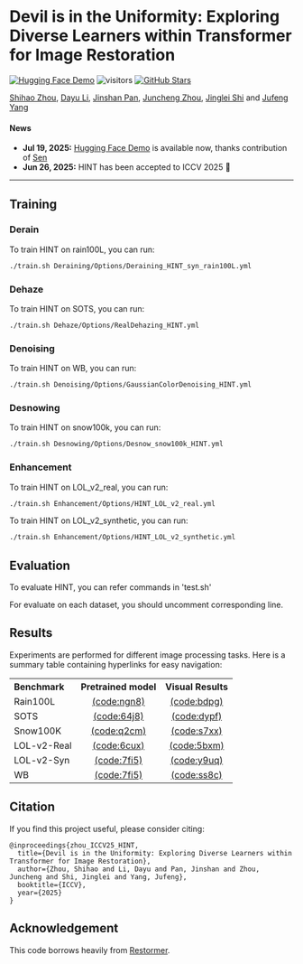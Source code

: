 # Devil is in the Uniformity: Exploring Diverse Learners within Transformer for Image Restoration

[![Hugging Face Demo](https://img.shields.io/badge/%F0%9F%A4%97%20Hugging%20Face-Demos-blue)](https://huggingface.co/spaces/yssszzzzzzzzy/HINT)
![visitors](https://visitor-badge.laobi.icu/badge?page_id=joshyZhou/HINT)
[![GitHub Stars](https://img.shields.io/github/stars/joshyZhou/HINT?style=social)](https://github.com/joshyZhou/HINT) <br>

[Shihao Zhou](https://joshyzhou.github.io/), [Dayu Li](https://github.com/nkldy22), [Jinshan Pan](https://jspan.github.io/), [Juncheng Zhou](https://github.com/ZhouJunCheng99), [Jinglei Shi](https://jingleishi.github.io/) and [Jufeng Yang](https://cv.nankai.edu.cn/)

#### News
- **Jul 19, 2025:** [Hugging Face Demo](https://huggingface.co/spaces/yssszzzzzzzzy/HINT) is available now, thanks contribution of [Sen](https://github.com/yss730)
- **Jun 26, 2025:** HINT has been accepted to ICCV 2025 :tada: 
<hr />

## Training
### Derain
To train HINT on rain100L, you can run:
```sh
./train.sh Deraining/Options/Deraining_HINT_syn_rain100L.yml
```
### Dehaze
To train HINT on SOTS, you can run:
```sh
./train.sh Dehaze/Options/RealDehazing_HINT.yml
```
### Denoising
To train HINT on WB, you can run:
```sh
./train.sh Denoising/Options/GaussianColorDenoising_HINT.yml
```
### Desnowing
To train HINT on snow100k, you can run:
```sh
./train.sh Desnowing/Options/Desnow_snow100k_HINT.yml
```
### Enhancement 
To train HINT on LOL_v2_real, you can run:
```sh
./train.sh Enhancement/Options/HINT_LOL_v2_real.yml
```

To train HINT on LOL_v2_synthetic, you can run:
```sh
./train.sh Enhancement/Options/HINT_LOL_v2_synthetic.yml
```

## Evaluation
To evaluate HINT, you can refer commands in 'test.sh'

For evaluate on each dataset, you should uncomment corresponding line.


## Results
Experiments are performed for different image processing tasks. 
Here is a summary table containing hyperlinks for easy navigation:
<table>
  <tr>
    <th align="left">Benchmark</th>
    <th align="center">Pretrained model</th>
    <th align="center">Visual Results</th>
  </tr>
  <tr>
    <td align="left">Rain100L</td>
    <td align="center"><a href="https://pan.baidu.com/s/1k93yGwD3m9MF5XwnKXQrOQ?pwd=ngn8">(code:ngn8)</a></td>
    <td align="center"><a href="https://pan.baidu.com/s/1sgoh9wB78-IL2pH9cUheBw?pwd=bdpg">(code:bdpg)</a></td>
  </tr>
  <tr>
    <td align="left">SOTS</td>
    <td align="center"><a href="https://pan.baidu.com/s/1krrsVUc5rGvQnw5mnsFZXw?pwd=64j8">(code:64j8)</a></td>
    <td align="center"><a href="https://pan.baidu.com/s/1pQsutMyHQG2rvNIEh1wMnA?pwd=dypf">(code:dypf)</a></td>
  </tr>
  <tr>
    <td align="left">Snow100K</td>
    <td align="center"><a href="https://pan.baidu.com/s/1CnGdJMOKX8Y9VOs7AEApyw?pwd=q2cm">(code:q2cm)</a></td>
    <td align="center"><a href="https://pan.baidu.com/s/1AyQDD-ST76RyXCqGB2PmJw?pwd=s7xx">(code:s7xx)</a></td>
  </tr>
    <tr>
    <td align="left">LOL-v2-Real</td>
    <td align="center"><a href="https://pan.baidu.com/s/1_f5J7__OW-irltYgRMukxg?pwd=6cux">(code:6cux)</a></td>
    <td align="center"><a href="https://pan.baidu.com/s/16QtYQu76YMCInEigKq5V8g?pwd=5bxm">(code:5bxm)</a></td>
  </tr>
  <tr>
    <td align="left">LOL-v2-Syn</td>
    <td align="center"><a href="https://pan.baidu.com/s/1iYkWYpb_ZNoWK6zKh43nwg?pwd=7fi5">(code:7fi5)</a></td>
    <td align="center"><a href="https://pan.baidu.com/s/1DgB91a-zDccB_7Myr5IH_g?pwd=y9uq">(code:y9uq)</a></td>
  </tr>
  <tr>
    <td align="left">WB</td>
    <td align="center"><a href="https://pan.baidu.com/s/1SHR6ybZ_uZ4YX9XTTjvdZQ?pwd=ah36">(code:7fi5)</a></td>
    <td align="center"><a href="https://pan.baidu.com/s/1Z04BRs66tNxX9oTExg5yAg?pwd=ss8c">(code:ss8c)</a></td>
  </tr>

</table>


## Citation
If you find this project useful, please consider citing:

    @inproceedings{zhou_ICCV25_HINT,
      title={Devil is in the Uniformity: Exploring Diverse Learners within Transformer for Image Restoration},
      author={Zhou, Shihao and Li, Dayu and Pan, Jinshan and Zhou, Juncheng and Shi, Jinglei and Yang, Jufeng},
      booktitle={ICCV},
      year={2025}
    }

## Acknowledgement

This code borrows heavily from [Restormer](https://github.com/swz30/Restormer). 